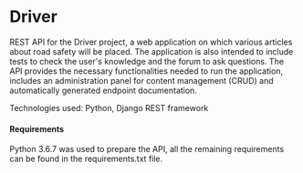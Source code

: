 # Driver

REST API for the Driver project, a web application on which various articles about road safety will be placed. The application is also intended to include tests to check the user's knowledge and the forum to ask questions. The API provides the necessary functionalities needed to run the application, includes an administration panel for content management (CRUD) and automatically generated endpoint documentation.

Technologies used: Python, Django REST framework

#### Requirements

Python 3.6.7 was used to prepare the API, all the remaining requirements can be found in the requirements.txt file.
